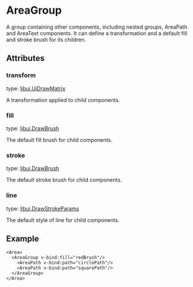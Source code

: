 # AreaGroup

A group containing other components, including nested groups, AreaPath and AreaText components. It can define a transformation and a default fill and stroke brush for its children.

## Attributes

### transform

type: [libui.UiDrawMatrix](https://github.com/parro-it/libui-node/blob/master/docs/area.md#uidrawmatrix)

A transformation applied to child components.

### fill

type: [libui.DrawBrush](https://github.com/parro-it/libui-node/blob/master/docs/area.md#drawbrush)

The default fill brush for child components.

### stroke

type: [libui.DrawBrush](https://github.com/parro-it/libui-node/blob/master/docs/area.md#drawbrush)

The default stroke brush for child components.

### line

type: [libui.DrawStrokeParams](https://github.com/parro-it/libui-node/blob/master/docs/area.md#drawstrokeparams)

The default style of line for child components.

## Example

```markup
<Area>
  <AreaGroup v-bind:fill="redBrush"/>
    <AreaPath v-bind:path="circlePath"/>
    <AreaPath v-bind:path="squarePath"/>
  </AreaGroup>    
</Area>
```

